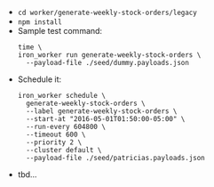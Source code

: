 * `cd worker/generate-weekly-stock-orders/legacy`
* `npm install`
* Sample test command:
  ```
  time \
  iron_worker run generate-weekly-stock-orders \
    --payload-file ./seed/dummy.payloads.json
  ```
* Schedule it:
  ```
  iron_worker schedule \
    generate-weekly-stock-orders \
    --label generate-weekly-stock-orders \
    --start-at "2016-05-01T01:50:00-05:00" \
    --run-every 604800 \
    --timeout 600 \
    --priority 2 \
    --cluster default \
    --payload-file ./seed/patricias.payloads.json
  ```
* tbd...